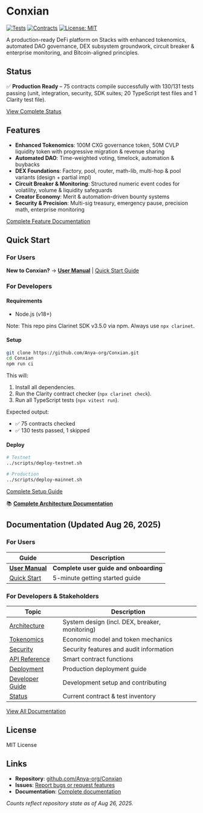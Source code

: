 # Conxian

[![Tests](https://img.shields.io/badge/Tests-130%2F131%20Passing-green)](https://github.com/Anya-org/Conxian)
[![Contracts](https://img.shields.io/badge/Contracts-75%20Compiled-blue)](https://github.com/Anya-org/Conxian)
[![License: MIT](https://img.shields.io/badge/License-MIT-yellow.svg)](https://opensource.org/licenses/MIT)

A production-ready DeFi platform on Stacks with enhanced tokenomics, automated DAO governance, DEX subsystem groundwork, circuit breaker & enterprise monitoring, and Bitcoin-aligned principles.

## Status

✅ **Production Ready** – 75 contracts compile successfully with 130/131 tests passing (unit, integration, security, SDK suites; 20 TypeScript test files and 1 Clarity test file).

[View Complete Status](./documentation/STATUS.md)

## Features

- **Enhanced Tokenomics**: 100M CXG governance token, 50M CVLP liquidity token with progressive migration & revenue sharing
- **Automated DAO**: Time-weighted voting, timelock, automation & buybacks
- **DEX Foundations**: Factory, pool, router, math-lib, multi-hop & pool variants (design + partial impl)
- **Circuit Breaker & Monitoring**: Structured numeric event codes for volatility, volume & liquidity safeguards
- **Creator Economy**: Merit & automation-driven bounty systems
- **Security & Precision**: Multi-sig treasury, emergency pause, precision math, enterprise monitoring

[Complete Feature Documentation](./documentation/)

## Quick Start

### For Users
**New to Conxian?** → [**User Manual**](./documentation/USER_MANUAL.md) | [Quick Start Guide](./documentation/QUICK_START.md)

### For Developers

#### Requirements

- Node.js (v18+)
  
Note: This repo pins Clarinet SDK v3.5.0 via npm. Always use `npx clarinet`.

#### Setup

```bash
git clone https://github.com/Anya-org/Conxian.git
cd Conxian
npm run ci
```

This will:
1.  Install all dependencies.
2.  Run the Clarity contract checker (`npx clarinet check`).
3.  Run all TypeScript tests (`npx vitest run`).

Expected output:
- ✅ 75 contracts checked
- ✅ 130 tests passed, 1 skipped

#### Deploy

```bash
# Testnet
../scripts/deploy-testnet.sh

# Production  
../scripts/deploy-mainnet.sh
```

[Complete Setup Guide](./documentation/DEVELOPER_GUIDE.md)

📚 **[Complete Architecture Documentation](./documentation/)**

## Documentation (Updated Aug 26, 2025)

### For Users
| Guide | Description |
|-------|-------------|
| [**User Manual**](./documentation/USER_MANUAL.md) | **Complete user guide and onboarding** |
| [Quick Start](./documentation/QUICK_START.md) | 5-minute getting started guide |

### For Developers & Stakeholders
| Topic | Description |
|-------|-------------|
| [Architecture](./documentation/ARCHITECTURE.md) | System design (incl. DEX, breaker, monitoring) |
| [Tokenomics](./documentation/TOKENOMICS.md) | Economic model and token mechanics |
| [Security](./documentation/SECURITY.md) | Security features and audit information |
| [API Reference](./documentation/API_REFERENCE.md) | Smart contract functions |
| [Deployment](./documentation/DEPLOYMENT.md) | Production deployment guide |
| [Developer Guide](./documentation/DEVELOPER_GUIDE.md) | Development setup and contributing |
| [Status](./documentation/STATUS.md) | Current contract & test inventory |

[View All Documentation](./documentation/)

## License

MIT License

## Links

- **Repository**: [github.com/Anya-org/Conxian](https://github.com/Anya-org/Conxian)
- **Issues**: [Report bugs or request features](https://github.com/Anya-org/Conxian/issues)
- **Documentation**: [Complete documentation](./documentation/)

*Counts reflect repository state as of Aug 26, 2025.*
